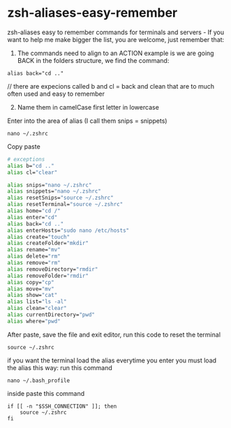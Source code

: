 # zsh-aliases-easy-remember

zsh-aliases easy to remember commands for terminals and servers - If you want to help me make bigger the list, you are welcome, just remember that:

1. The commands need to align to an ACTION example is we are going BACK in the folders structure, we find the command:
```
alias back="cd .."
```
// there are expecions called b and cl = back and clean that are to much often used and easy to remember

2. Name them in camelCase first letter in lowercase

Enter into the area of alias (I call them snips = snippets)
```
nano ~/.zshrc
```
Copy paste
```zsh
# exceptions
alias b="cd .."
alias cl="clear"

alias snips="nano ~/.zshrc"
alias snippets="nano ~/.zshrc"
alias resetSnips="source ~/.zshrc"
alias resetTerminal="source ~/.zshrc"
alias home="cd /"
alias enter="cd"
alias back="cd .."
alias enterHosts="sudo nano /etc/hosts"
alias create="touch"
alias createFolder="mkdir"
alias rename="mv"
alias delete="rm"
alias remove="rm"
alias removeDirectory="rmdir"
alias removeFolder="rmdir"
alias copy="cp"
alias move="mv"
alias show="cat"
alias list="ls -al"
alias clean="clear"
alias currentDirectory="pwd"
alias where="pwd"
```

After paste, save the file and exit editor, run this code to reset the terminal
```
source ~/.zshrc
```
if you want the terminal load the alias everytime you enter you must load the alias this way: run this command
```
nano ~/.bash_profile
```
inside paste this command
```
if [[ -n "$SSH_CONNECTION" ]]; then
    source ~/.zshrc
fi
```
